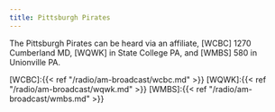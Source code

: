 ```yaml
---
title: Pittsburgh Pirates
---
```

The Pittsburgh Pirates can be heard via an affiliate,
[WCBC] 1270 Cumberland MD, 
[WQWK] in State College PA,
and [WMBS] 580 in Unionville PA.

[WCBC]:{{< ref "/radio/am-broadcast/wcbc.md" >}}
[WQWK]:{{< ref "/radio/am-broadcast/wqwk.md" >}}
[WMBS]:{{< ref "/radio/am-broadcast/wmbs.md" >}}
